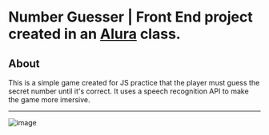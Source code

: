 # Number Guesser | Front End project created in an [Alura](https://www.alura.com.br/) class.

## About

This is a simple game created for JS practice that the player must guess the secret number until it's correct. It uses a speech recognition API to make the game more imersive.

<hr>

![image](https://user-images.githubusercontent.com/84547699/212209453-7506d9e4-d7f7-4d51-8b89-0f1a9ae371b6.png)
